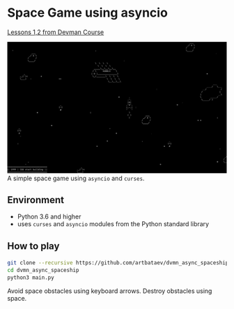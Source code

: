 # Space Game using asyncio
[Lessons 1,2 from Devman Course](https://dvmn.org/modules/async-python/)

![Game Screenshot](images/promo.jpg)
A simple space game using `asyncio` and `curses`. 

## Environment
* Python 3.6 and higher
* uses `curses` and `asyncio` modules from the Python standard library

## How to play
```bash
git clone --recursive https://github.com/artbataev/dvmn_async_spaceship.git
cd dvmn_async_spaceship
python3 main.py
```
Avoid space obstacles using keyboard arrows. Destroy obstacles using space.
